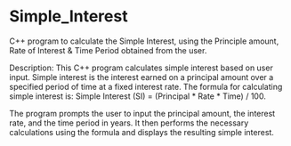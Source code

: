 # Simple_Interest
C++ program to calculate the Simple Interest, using the Principle amount, Rate of Interest & Time Period obtained from the user.

Description:
This C++ program calculates simple interest based on user input. Simple interest is the interest earned on a principal amount over a specified period of time at a fixed interest rate. The formula for calculating simple interest is: Simple Interest (SI) = (Principal * Rate * Time) / 100.

The program prompts the user to input the principal amount, the interest rate, and the time period in years. It then performs the necessary calculations using the formula and displays the resulting simple interest.

